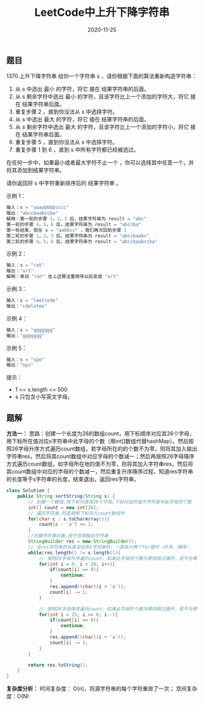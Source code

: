 ﻿---
layout: post
title: "LeetCode中上升下降字符串"
date: 2020-11-25
description: "LeetCode刷题"
tag: LeetCode
---
## 题目
1370.上升下降字符串
给你一个字符串 s ，请你根据下面的算法重新构造字符串：

 1. 从 s 中选出 最小 的字符，将它 接在 结果字符串的后面。
 2. 从 s 剩余字符中选出 最小 的字符，且该字符比上一个添加的字符大，将它 接在 结果字符串后面。
 3. 重复步骤 2 ，直到你没法从 s 中选择字符。
 4. 从 s 中选出 最大 的字符，将它 接在 结果字符串的后面。
 5. 从 s 剩余字符中选出 最大 的字符，且该字符比上一个添加的字符小，将它 接在 结果字符串后面。
 6. 重复步骤 5 ，直到你没法从 s 中选择字符。
 7. 重复步骤 1 到 6 ，直到 s 中所有字符都已经被选过。

在任何一步中，如果最小或者最大字符不止一个 ，你可以选择其中任意一个，并将其添加到结果字符串。

请你返回将 s 中字符重新排序后的 结果字符串 。

 

示例 1：

```java
输入：s = "aaaabbbbcccc"
输出："abccbaabccba"
解释：第一轮的步骤 1，2，3 后，结果字符串为 result = "abc"
第一轮的步骤 4，5，6 后，结果字符串为 result = "abccba"
第一轮结束，现在 s = "aabbcc" ，我们再次回到步骤 1
第二轮的步骤 1，2，3 后，结果字符串为 result = "abccbaabc"
第二轮的步骤 4，5，6 后，结果字符串为 result = "abccbaabccba"
```

示例 2：

```java
输入：s = "rat"
输出："art"
解释：单词 "rat" 在上述算法重排序以后变成 "art"
```

示例 3：

```java
输入：s = "leetcode"
输出："cdelotee"
```

示例 4：

```java
输入：s = "ggggggg"
输出："ggggggg"
```

示例 5：

```java
输入：s = "spo"
输出："ops"
```

 

提示：

 - 1 <= s.length <= 500
 - s 只包含小写英文字母。

## 题解
**方法一：**
思路：创建一个长度为26的数组count，用下标顺序对应其26个字母，用下标所在值对应s字符串中此字母的个数（用int[]数组代替hashMap）。然后按照26字母升序方式遍历count数组，若字母所在的的个数不为零，则将其加入输出字符串res，然后将其count数组中对应字母的个数减一；然后再按照26字母降序方式遍历count数组，如字母所在地的值不为零，则将其加入字符串res，然后将其count数组中对应的字母的个数减一，然后重复升序降序过程，知道res字符串的长度等于s字符串的长度，结束退出，返回res字符串。

```java
class Solution {
    public String sortString(String s) {
        // 创建一个数组,用下标代表其26个字母,下标对应的值为字符串中此字母的个数
        int[] count = new int[26];
        // 遍历字符串,将其按照下标存入count数组中
        for(char c : s.toCharArray()){
            count[c - 'a'] += 1;
        }
        //创建字符串对象,用于存放输出字符串
        StringBuilder res = new StringBuilder();
        // 当res字符串的长度没达到s字符串时，一直执行两个for循环（升序，降序）
        while(res.length() != s.length()){
            // 按照26字母升序遍历count，如果此字母的个数为零则跳过循环，若不为零，将此字母加入到res字符串中，并且，将count数组中对应字符的次数减一
            for(int i = 0; i < 26; i++){
                if(count[i] == 0){
                    continue;
                }
                res.append((char)(i + 'a'));
                count[i] -= 1;
            }

            // 按照26字母降序遍历count，如果此字母的个数为零则跳过循环，若不为零，将此字母加入到res字符串中，并且，将count数组中对应字符的次数减一
            for(int i = 25; i >= 0; i--){
                if(count[i] == 0){
                    continue;
                }
                res.append((char)(i + 'a'));
                count[i] -= 1;
            }
        }

        return res.toString();
    }
}
```

**复杂度分析：**
	时间复杂度： O(n)，将源字符串的每个字符重排了一次；
	空间复杂度：O(N)
